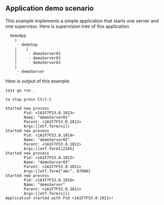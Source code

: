 ## Application demo scenario ##

This example implements a simple application that starts one server and one supervisor. Here is supervision tree of this application

```
  demoApp
    |
     - demoSup
    |    |
    |     - demoServer01
    |     - demoServer02
    |     - demoServer03
    |
     - demoServer
```

Here is output of this example:
```
❯❯❯❯ go run .

to stop press Ctrl-C

Started new process
        Pid: <1A1F7F53.0.1013>
        Name: "demoServer01"
        Parent: <1A1F7F53.0.1012>
        Args:[]etf.Term(nil)
Started new process
        Pid: <1A1F7F53.0.1014>
        Name: "demoServer02"
        Parent: <1A1F7F53.0.1012>
        Args:[]etf.Term{12345}
Started new process
        Pid: <1A1F7F53.0.1015>
        Name: "demoServer03"
        Parent: <1A1F7F53.0.1012>
        Args:[]etf.Term{"abc", 67890}
Started new process
        Pid: <1A1F7F53.0.1016>
        Name: "demoServer"
        Parent: <1A1F7F53.0.1011>
        Args:[]etf.Term(nil)
Application started with Pid <1A1F7F53.0.1011>!

```
